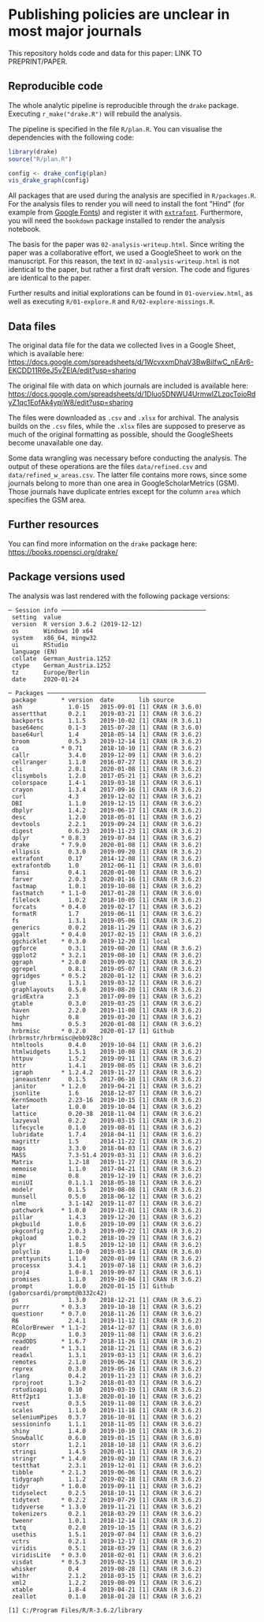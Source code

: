 # Publishing policies are unclear in most major journals

This repository holds code and data for this paper: LINK TO PREPRINT/PAPER.


## Reproducible code
The whole analytic pipeline is reproducible through the `drake` package. 
Executing `r_make("drake.R")` will rebuild the analysis.

The pipeline is specified in the file `R/plan.R`. You can visualise the 
dependencies with the following code:

```r
library(drake)
source("R/plan.R")

config <- drake_config(plan)
vis_drake_graph(config)
```

All packages that are used during the analysis are specified in `R/packages.R`.
For the analysis files to render you will need to install the font "Hind" (for
example from [Google Fonts](https://fonts.google.com/)) and 
register it with
[`extrafont`](https://cran.r-project.org/web/packages/extrafont/README.html). 
Furthermore, you will need the `bookdown` package installed to render the
analysis notebook.


The basis for the paper was `02-analysis-writeup.html`. Since writing the paper
was a collaborative effort, we used a GoogleSheet to work on the manuscript. For
this reason, the text in `02-analysis-writeup.html` is not identical to the 
paper, but rather a first draft version. The code and figures are identical to
the paper.

Further results
and initial explorations can be found in `01-overview.html`, as well as 
executing `R/01-explore.R` and `R/02-explore-missings.R`. 


## Data files
The original data file for the data we collected lives in a Google Sheet, which
is available here: https://docs.google.com/spreadsheets/d/1WcvxxmDhaV3BwBiIfwC_nEAr6-EKCDD11R6eJ5vZElA/edit?usp=sharing

The original file with data on which journals are included is available here:
https://docs.google.com/spreadsheets/d/1Dluo5DNWU4UrmwIZLzqcToioRdyZ1qc1EofAk4ypiW8/edit?usp=sharing

The files were downloaded as `.csv` and `.xlsx` for archival. The analysis 
builds on the `.csv` files, while the `.xlsx` files are supposed to preserve as
much of the original formatting as possible, should the GoogleSheets become 
unavailable one day. 


Some data wrangling was necessary before conducting the analysis. The output of
these operations are the files `data/refined.csv` and `data/refined_w_areas.csv`.
The latter file contains more rows, since some journals belong to more than
one area in GoogleScholarMetrics (GSM). Those journals have duplicate entries 
except for the column `area` which specifies the GSM area.


## Further resources
You can find more information on the `drake` package here: 
https://books.ropensci.org/drake/



## Package versions used
The analysis was last rendered with the following package versions:

```
─ Session info ─────────────────────────────────────────
 setting  value                       
 version  R version 3.6.2 (2019-12-12)
 os       Windows 10 x64              
 system   x86_64, mingw32             
 ui       RStudio                     
 language (EN)                        
 collate  German_Austria.1252         
 ctype    German_Austria.1252         
 tz       Europe/Berlin               
 date     2020-01-24                   

─ Packages ─────────────────────────────────────────────
 package       * version  date       lib source                            
 ash             1.0-15   2015-09-01 [1] CRAN (R 3.6.0)                     
 assertthat      0.2.1    2019-03-21 [1] CRAN (R 3.6.2)                     
 backports       1.1.5    2019-10-02 [1] CRAN (R 3.6.1)                     
 base64enc       0.1-3    2015-07-28 [1] CRAN (R 3.6.0)                     
 base64url       1.4      2018-05-14 [1] CRAN (R 3.6.2)                     
 broom           0.5.3    2019-12-14 [1] CRAN (R 3.6.2)                     
 ca            * 0.71     2018-10-10 [1] CRAN (R 3.6.2)                     
 callr           3.4.0    2019-12-09 [1] CRAN (R 3.6.2)                     
 cellranger      1.1.0    2016-07-27 [1] CRAN (R 3.6.2)                     
 cli             2.0.1    2020-01-08 [1] CRAN (R 3.6.2)                     
 clisymbols      1.2.0    2017-05-21 [1] CRAN (R 3.6.2)                     
 colorspace      1.4-1    2019-03-18 [1] CRAN (R 3.6.1)                     
 crayon          1.3.4    2017-09-16 [1] CRAN (R 3.6.2)                     
 curl            4.3      2019-12-02 [1] CRAN (R 3.6.2)                     
 DBI             1.1.0    2019-12-15 [1] CRAN (R 3.6.2)                     
 dbplyr          1.4.2    2019-06-17 [1] CRAN (R 3.6.2)                     
 desc            1.2.0    2018-05-01 [1] CRAN (R 3.6.2)                     
 devtools        2.2.1    2019-09-24 [1] CRAN (R 3.6.2)                     
 digest          0.6.23   2019-11-23 [1] CRAN (R 3.6.2)                     
 dplyr         * 0.8.3    2019-07-04 [1] CRAN (R 3.6.2)                     
 drake         * 7.9.0    2020-01-08 [1] CRAN (R 3.6.2)                     
 ellipsis        0.3.0    2019-09-20 [1] CRAN (R 3.6.2)                     
 extrafont       0.17     2014-12-08 [1] CRAN (R 3.6.2)                     
 extrafontdb     1.0      2012-06-11 [1] CRAN (R 3.6.0)                     
 fansi           0.4.1    2020-01-08 [1] CRAN (R 3.6.2)                     
 farver          2.0.3    2020-01-16 [1] CRAN (R 3.6.2)                     
 fastmap         1.0.1    2019-10-08 [1] CRAN (R 3.6.2)                     
 fastmatch     * 1.1-0    2017-01-28 [1] CRAN (R 3.6.0)                     
 filelock        1.0.2    2018-10-05 [1] CRAN (R 3.6.2)                     
 forcats       * 0.4.0    2019-02-17 [1] CRAN (R 3.6.2)                     
 formatR         1.7      2019-06-11 [1] CRAN (R 3.6.2)                     
 fs              1.3.1    2019-05-06 [1] CRAN (R 3.6.2)                     
 generics        0.0.2    2018-11-29 [1] CRAN (R 3.6.2)                     
 ggalt         * 0.4.0    2017-02-15 [1] CRAN (R 3.6.2)                     
 ggchicklet    * 0.3.0    2019-12-20 [1] local                              
 ggforce         0.3.1    2019-08-20 [1] CRAN (R 3.6.2)                     
 ggplot2       * 3.2.1    2019-08-10 [1] CRAN (R 3.6.2)                     
 ggraph        * 2.0.0    2019-09-02 [1] CRAN (R 3.6.2)                     
 ggrepel         0.8.1    2019-05-07 [1] CRAN (R 3.6.2)                     
 ggridges      * 0.5.2    2020-01-12 [1] CRAN (R 3.6.2)                     
 glue            1.3.1    2019-03-12 [1] CRAN (R 3.6.2)                     
 graphlayouts    0.5.0    2019-08-20 [1] CRAN (R 3.6.2)                     
 gridExtra       2.3      2017-09-09 [1] CRAN (R 3.6.2)                     
 gtable          0.3.0    2019-03-25 [1] CRAN (R 3.6.2)                     
 haven           2.2.0    2019-11-08 [1] CRAN (R 3.6.2)                     
 highr           0.8      2019-03-20 [1] CRAN (R 3.6.2)                     
 hms             0.5.3    2020-01-08 [1] CRAN (R 3.6.2)                     
 hrbrmisc      * 0.2.0    2020-01-17 [1] Github (hrbrmstr/hrbrmisc@ebb928c) 
 htmltools       0.4.0    2019-10-04 [1] CRAN (R 3.6.2)                     
 htmlwidgets     1.5.1    2019-10-08 [1] CRAN (R 3.6.2)                     
 httpuv          1.5.2    2019-09-11 [1] CRAN (R 3.6.2)                     
 httr            1.4.1    2019-08-05 [1] CRAN (R 3.6.2)                     
 igraph        * 1.2.4.2  2019-11-27 [1] CRAN (R 3.6.2)                     
 janeaustenr     0.1.5    2017-06-10 [1] CRAN (R 3.6.2)                     
 janitor       * 1.2.0    2019-04-21 [1] CRAN (R 3.6.2)                     
 jsonlite        1.6      2018-12-07 [1] CRAN (R 3.6.2)                     
 KernSmooth      2.23-16  2019-10-15 [1] CRAN (R 3.6.2)                     
 later           1.0.0    2019-10-04 [1] CRAN (R 3.6.2)                     
 lattice         0.20-38  2018-11-04 [1] CRAN (R 3.6.2)                     
 lazyeval        0.2.2    2019-03-15 [1] CRAN (R 3.6.2)                     
 lifecycle       0.1.0    2019-08-01 [1] CRAN (R 3.6.2)                     
 lubridate       1.7.4    2018-04-11 [1] CRAN (R 3.6.2)                     
 magrittr        1.5      2014-11-22 [1] CRAN (R 3.6.2)                     
 maps            3.3.0    2018-04-03 [1] CRAN (R 3.6.2)                     
 MASS            7.3-51.4 2019-03-31 [1] CRAN (R 3.6.2)                     
 Matrix          1.2-18   2019-11-27 [1] CRAN (R 3.6.2)                     
 memoise         1.1.0    2017-04-21 [1] CRAN (R 3.6.2)                     
 mime            0.8      2019-12-19 [1] CRAN (R 3.6.2)                     
 miniUI          0.1.1.1  2018-05-18 [1] CRAN (R 3.6.2)                     
 modelr          0.1.5    2019-08-08 [1] CRAN (R 3.6.2)                     
 munsell         0.5.0    2018-06-12 [1] CRAN (R 3.6.2)                     
 nlme            3.1-142  2019-11-07 [1] CRAN (R 3.6.2)                     
 patchwork     * 1.0.0    2019-12-01 [1] CRAN (R 3.6.2)                     
 pillar          1.4.3    2019-12-20 [1] CRAN (R 3.6.2)                     
 pkgbuild        1.0.6    2019-10-09 [1] CRAN (R 3.6.2)                     
 pkgconfig       2.0.3    2019-09-22 [1] CRAN (R 3.6.2)                     
 pkgload         1.0.2    2018-10-29 [1] CRAN (R 3.6.2)                     
 plyr            1.8.5    2019-12-10 [1] CRAN (R 3.6.2)                     
 polyclip        1.10-0   2019-03-14 [1] CRAN (R 3.6.0)                     
 prettyunits     1.1.0    2020-01-09 [1] CRAN (R 3.6.2)                     
 processx        3.4.1    2019-07-18 [1] CRAN (R 3.6.2)                     
 proj4           1.0-8.1  2019-09-07 [1] CRAN (R 3.6.1)                     
 promises        1.1.0    2019-10-04 [1] CRAN (R 3.6.2)                     
 prompt          1.0.0    2020-01-15 [1] Github (gaborcsardi/prompt@b332c42)
 ps              1.3.0    2018-12-21 [1] CRAN (R 3.6.2)                     
 purrr         * 0.3.3    2019-10-18 [1] CRAN (R 3.6.2)                     
 questionr     * 0.7.0    2018-11-26 [1] CRAN (R 3.6.2)                     
 R6              2.4.1    2019-11-12 [1] CRAN (R 3.6.2)                     
 RColorBrewer  * 1.1-2    2014-12-07 [1] CRAN (R 3.6.0)                     
 Rcpp            1.0.3    2019-11-08 [1] CRAN (R 3.6.2)                     
 readODS       * 1.6.7    2018-11-26 [1] CRAN (R 3.6.2)                     
 readr         * 1.3.1    2018-12-21 [1] CRAN (R 3.6.2)                     
 readxl          1.3.1    2019-03-13 [1] CRAN (R 3.6.2)                     
 remotes         2.1.0    2019-06-24 [1] CRAN (R 3.6.2)                     
 reprex          0.3.0    2019-05-16 [1] CRAN (R 3.6.2)                     
 rlang           0.4.2    2019-11-23 [1] CRAN (R 3.6.2)                     
 rprojroot       1.3-2    2018-01-03 [1] CRAN (R 3.6.2)                     
 rstudioapi      0.10     2019-03-19 [1] CRAN (R 3.6.2)                     
 Rttf2pt1        1.3.8    2020-01-10 [1] CRAN (R 3.6.2)                     
 rvest           0.3.5    2019-11-08 [1] CRAN (R 3.6.2)                     
 scales          1.1.0    2019-11-18 [1] CRAN (R 3.6.2)                     
 seleniumPipes   0.3.7    2016-10-01 [1] CRAN (R 3.6.2)                     
 sessioninfo     1.1.1    2018-11-05 [1] CRAN (R 3.6.2)                     
 shiny           1.4.0    2019-10-10 [1] CRAN (R 3.6.2)                     
 SnowballC       0.6.0    2019-01-15 [1] CRAN (R 3.6.0)                     
 storr           1.2.1    2018-10-18 [1] CRAN (R 3.6.2)                     
 stringi         1.4.5    2020-01-11 [1] CRAN (R 3.6.2)                     
 stringr       * 1.4.0    2019-02-10 [1] CRAN (R 3.6.2)                     
 testthat        2.3.1    2019-12-01 [1] CRAN (R 3.6.2)                     
 tibble        * 2.1.3    2019-06-06 [1] CRAN (R 3.6.2)                     
 tidygraph       1.1.2    2019-02-18 [1] CRAN (R 3.6.2)                     
 tidyr         * 1.0.0    2019-09-11 [1] CRAN (R 3.6.2)                     
 tidyselect      0.2.5    2018-10-11 [1] CRAN (R 3.6.2)                     
 tidytext      * 0.2.2    2019-07-29 [1] CRAN (R 3.6.2)                     
 tidyverse     * 1.3.0    2019-11-21 [1] CRAN (R 3.6.2)                     
 tokenizers      0.2.1    2018-03-29 [1] CRAN (R 3.6.2)                     
 tweenr          1.0.1    2018-12-14 [1] CRAN (R 3.6.2)                     
 txtq            0.2.0    2019-10-15 [1] CRAN (R 3.6.2)                     
 usethis         1.5.1    2019-07-04 [1] CRAN (R 3.6.2)                     
 vctrs           0.2.1    2019-12-17 [1] CRAN (R 3.6.2)                     
 viridis         0.5.1    2018-03-29 [1] CRAN (R 3.6.2)                     
 viridisLite   * 0.3.0    2018-02-01 [1] CRAN (R 3.6.2)                     
 visdat        * 0.5.3    2019-02-15 [1] CRAN (R 3.6.2)                     
 whisker         0.4      2019-08-28 [1] CRAN (R 3.6.2)                     
 withr           2.1.2    2018-03-15 [1] CRAN (R 3.6.2)                     
 xml2            1.2.2    2019-08-09 [1] CRAN (R 3.6.2)                     
 xtable          1.8-4    2019-04-21 [1] CRAN (R 3.6.2)                     
 zeallot         0.1.0    2018-01-28 [1] CRAN (R 3.6.2)                   

[1] C:/Program Files/R/R-3.6.2/library
```
